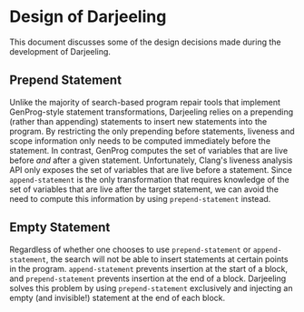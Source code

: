 Design of Darjeeling
====================

This document discusses some of the design decisions made during the
development of Darjeeling.


Prepend Statement
-----------------

Unlike the majority of search-based program repair tools that implement
GenProg-style statement transformations, Darjeeling relies on
a prepending (rather than appending) statements to insert new statements
into the program.
By restricting the only prepending before statements, liveness and scope
information only needs to be computed immediately before the statement.
In contrast, GenProg computes the set of variables that are live before
*and* after a given statement. Unfortunately, Clang's liveness analysis
API only exposes the set of variables that are live before a statement.
Since `append-statement` is the only transformation that requires knowledge
of the set of variables that are live after the target statement, we can
avoid the need to compute this information by using `prepend-statement`
instead.


Empty Statement
---------------

Regardless of whether one chooses to use `prepend-statement` or
`append-statement`, the search will not be able to insert statements at
certain points in the program. `append-statement` prevents insertion
at the start of a block, and `prepend-statement` prevents insertion at
the end of a block. Darjeeling solves this problem by using
`prepend-statement` exclusively and injecting an empty (and invisible!)
statement at the end of each block.
